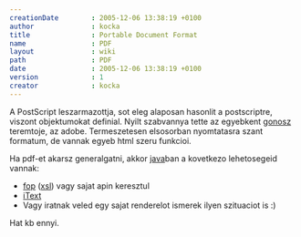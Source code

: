 ```yaml
---
creationDate        : 2005-12-06 13:38:19 +0100 
author              : kocka 
title               : Portable Document Format 
name                : PDF 
layout              : wiki 
path                : PDF 
date                : 2005-12-06 13:38:19 +0100 
version             : 1 
creator             : kocka 
---
```

A PostScript leszarmazottja, sot eleg alaposan hasonlit a postscriptre, viszont objektumokat definial. Nyilt szabvannya tette az egyebkent [gonosz](gonosz.html) teremtoje, az adobe. Termeszetesen elsosorban nyomtatasra szant formatum, de vannak egyeb html szeru funkcioi.

Ha pdf-et akarsz generalgatni, akkor [java](java.html)ban a kovetkezo lehetosegeid vannak:

*   [fop](FOP.html) ([xsl](Missing.html)) vagy sajat apin keresztul
*   [iText](Missing.html)
*   Vagy iratnak veled egy sajat renderelot ismerek ilyen szituaciot is :)

Hat kb ennyi.
